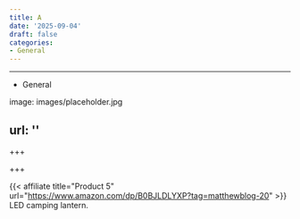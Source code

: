 ```yaml
---
title: A
date: '2025-09-04'
draft: false
categories:
- General
---
```


---

- General

image: images/placeholder.jpg

url: ''
---

+++






+++










{{< affiliate title="Product 5" url="https://www.amazon.com/dp/B0BJLDLYXP?tag=matthewblog-20" >}}
LED camping lantern.